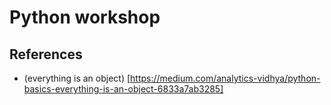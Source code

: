# Python workshop

## References

- (everything is an object)
  [https://medium.com/analytics-vidhya/python-basics-everything-is-an-object-6833a7ab3285]

